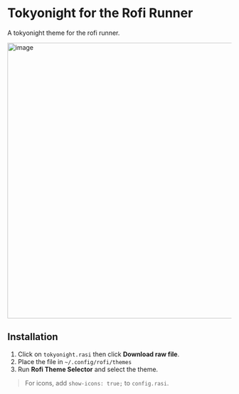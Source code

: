 # Tokyonight for the Rofi Runner
A tokyonight theme for the rofi runner.

<img width="985" height="620" alt="image" src="https://github.com/user-attachments/assets/c6be3506-026d-49af-a13b-e4fb8772c1a4" />

## Installation
1. Click on `tokyonight.rasi` then click **Download raw file**.
2. Place the file in `~/.config/rofi/themes`
3. Run **Rofi Theme Selector** and select the theme.

>For icons, add `show-icons: true;` to `config.rasi`.
